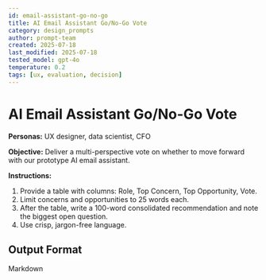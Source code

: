 ```yaml
---
id: email-assistant-go-no-go
title: AI Email Assistant Go/No-Go Vote
category: design_prompts
author: prompt-team
created: 2025-07-18
last_modified: 2025-07-18
tested_model: gpt-4o
temperature: 0.2
tags: [ux, evaluation, decision]
---
```


# AI Email Assistant Go/No-Go Vote

**Personas:** UX designer, data scientist, CFO

**Objective:** Deliver a multi-perspective vote on whether to move forward with our prototype AI email assistant.

**Instructions:**

1. Provide a table with columns: Role, Top Concern, Top Opportunity, Vote.
1. Limit concerns and opportunities to 25 words each.
1. After the table, write a 100-word consolidated recommendation and note the biggest open question.
1. Use crisp, jargon-free language.

## Output Format

Markdown
